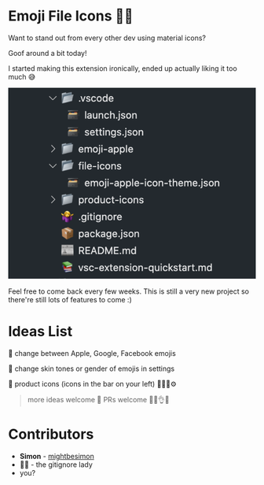 # Emoji File Icons 🤷‍♀️

Want to stand out from every other dev using material icons?

Goof around a bit today!

I started making this extension ironically, ended up actually liking it too much 😅

![example](thumbnail.png)

Feel free to come back every few weeks. This is still a very new project so there're still lots of features to come :)

# Ideas List

🚧 change between Apple, Google, Facebook emojis

🚧 change skin tones or gender of emojis in settings

🚧 product icons (icons in the bar on your left) 📄🔎👤⚙️

> more ideas welcome 🙂
> PRs welcome 👨‍🍳👌💋

# Contributors

- **Simon** - [mightbesimon](https://github.com/mightbesimon)
- 🤷‍♀️ - the gitignore lady
- you?
